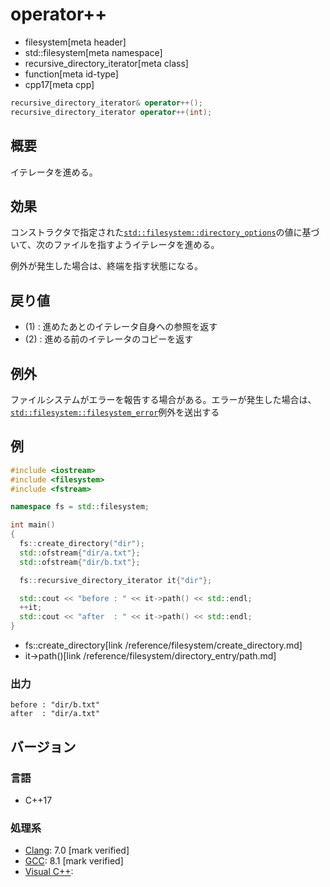 # operator++
* filesystem[meta header]
* std::filesystem[meta namespace]
* recursive_directory_iterator[meta class]
* function[meta id-type]
* cpp17[meta cpp]

```cpp
recursive_directory_iterator& operator++();
recursive_directory_iterator operator++(int);
```

## 概要
イテレータを進める。


## 効果
コンストラクタで指定された[`std::filesystem::directory_options`](/reference/filesystem/directory_options.md)の値に基づいて、次のファイルを指すようイテレータを進める。

例外が発生した場合は、終端を指す状態になる。


## 戻り値
- (1) : 進めたあとのイテレータ自身への参照を返す
- (2) : 進める前のイテレータのコピーを返す


## 例外
ファイルシステムがエラーを報告する場合がある。エラーが発生した場合は、[`std::filesystem::filesystem_error`](../filesystem_error.md)例外を送出する


## 例
```cpp example
#include <iostream>
#include <filesystem>
#include <fstream>

namespace fs = std::filesystem;

int main()
{
  fs::create_directory("dir");
  std::ofstream{"dir/a.txt"};
  std::ofstream{"dir/b.txt"};

  fs::recursive_directory_iterator it{"dir"};

  std::cout << "before : " << it->path() << std::endl;
  ++it;
  std::cout << "after  : " << it->path() << std::endl;
}
```
* fs::create_directory[link /reference/filesystem/create_directory.md]
* it->path()[link /reference/filesystem/directory_entry/path.md]

### 出力
```
before : "dir/b.txt"
after  : "dir/a.txt"
```

## バージョン
### 言語
- C++17

### 処理系
- [Clang](/implementation.md#clang): 7.0 [mark verified]
- [GCC](/implementation.md#gcc): 8.1 [mark verified]
- [Visual C++](/implementation.md#visual_cpp):
